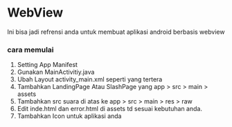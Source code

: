 # WebView
Ini bisa jadi refrensi anda untuk membuat aplikasi android berbasis webview

### cara memulai
1. Setting App Manifest
2. Gunakan MainActivitiy.java
3. Ubah Layout activity_main.xml seperti yang tertera
4. Tambahkan LandingPage Atau SlashPage yang 
app > src > main > assets
5. Tambahkan src suara di atas ke 
app > src > main > res > raw
6. Edit inde.html dan error.html di assets td sesuai kebutuhan anda. 
7. Tambahkan Icon untuk aplikasi anda

